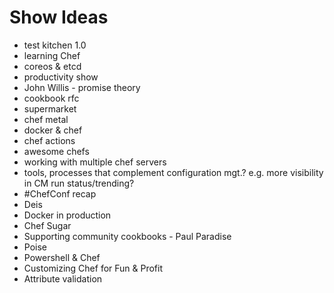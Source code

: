 Show Ideas
==========
* test kitchen 1.0
* learning Chef
* coreos & etcd
* productivity show
* John Willis - promise theory
* cookbook rfc
* supermarket
* chef metal
* docker & chef
* chef actions
* awesome chefs
* working with multiple chef servers
* tools, processes that complement configuration mgt.? e.g. more visibility in CM run status/trending?
* \#ChefConf recap
* Deis
* Docker in production
* Chef Sugar
* Supporting community cookbooks - Paul Paradise
* Poise
* Powershell & Chef
* Customizing Chef for Fun & Profit
* Attribute validation
